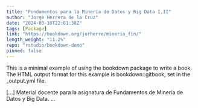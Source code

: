 ```yaml
---
title: "Fundamentos para la Minería de Datos y Big Data I,II"
author: "Jorge Herrera de la Cruz"
date: "2024-03-10T22:01:38Z"
tags: [Package]
link: "https://bookdown.org/jorherre/mineria_fin/"
length_weight: "11.2%"
repo: "rstudio/bookdown-demo"
pinned: false
---
```


<p>This is a minimal example of using the bookdown package to write a book.
The HTML output format for this example is bookdown::gitbook,
set in the _output.yml file.</p> [...] Material docente para la asignatura de Fundamentos de Minería de Datos y Big Data. ...
